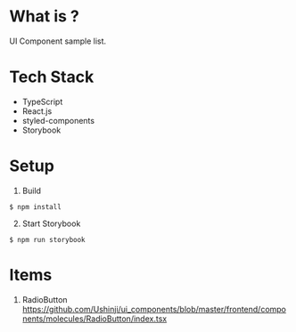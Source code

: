 # What is ?
UI Component sample list.

# Tech Stack
* TypeScript
* React.js
* styled-components
* Storybook

# Setup
1. Build

```
$ npm install
```

2. Start Storybook

```
$ npm run storybook
```

# Items
1. RadioButton
https://github.com/Ushinji/ui_components/blob/master/frontend/components/molecules/RadioButton/index.tsx

